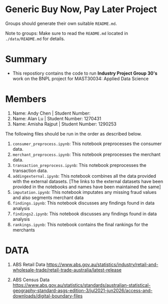 # Generic Buy Now, Pay Later Project
Groups should generate their own suitable `README.md`.

Note to groups: Make sure to read the `README.md` located in `./data/README.md` for details.

# Summary 

- This repostiory contains the code to run **Industry Project Group 30's** work on the BNPL project for MAST30034: Applied Data Science 


# Members

1. Name: Andy Chen | Student Number: 
2. Name: Alan Lu | Student Number: 1270431
3. Name: Amisha Rajput | Student Number: 1290253

The following files should be run in the order as described below.

1. `consumer_preprocess.ipynb`: This notebook preprocesses the consumer data. 
2. `merchant_preprocess.ipynb`:  This notebook preprocesses the merchant data. 
3. `transaction_preprocess.ipynb`:  This notebook preprocesses the transaction data. 
4. `addingexternal.ipynb`: This notebook combines all the data provided with the external datasets. [The links to the external datasets have been provided in the notebooks and names have been maintained the same]
5. `imputation.ipynb`: This notebook imputates any missing fraud values and also segments merchant data 
6. `findings.ipynb`: This notebook discusses any findings found in data analysis 
7. `findings2.ipynb`: This notebook discusses any findings found in data analysis 
8. `rankings.ipynb`: This notebook contains the final rankings for the merchants 


# DATA 
1. ABS Retail Data 
https://www.abs.gov.au/statistics/industry/retail-and-wholesale-trade/retail-trade-australia/latest-release

2. ABS Census Data 
https://www.abs.gov.au/statistics/standards/australian-statistical-geography-standard-asgs-edition-3/jul2021-jun2026/access-and-downloads/digital-boundary-files